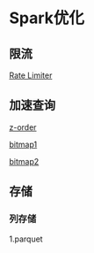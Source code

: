 # Spark优化

## 限流
[Rate Limiter](https://github.com/springside/springside4/wiki/Rate-Limiter)

## 加速查询
[z-order](https://www.cnblogs.com/leesf456/p/14907953.html)

[bitmap1](https://zhuanlan.zhihu.com/p/158762166)

[bitmap2](https://zhuanlan.zhihu.com/p/340626739)

## 存储
### 列存储 
1.parquet
